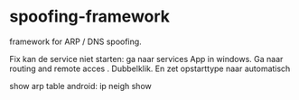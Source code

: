 # spoofing-framework
framework for ARP / DNS spoofing.

Fix kan de service niet starten: ga naar services App in windows. Ga naar routing and remote acces . Dubbelklik.  En zet opstarttype naar automatisch

show arp table android: ip neigh show
